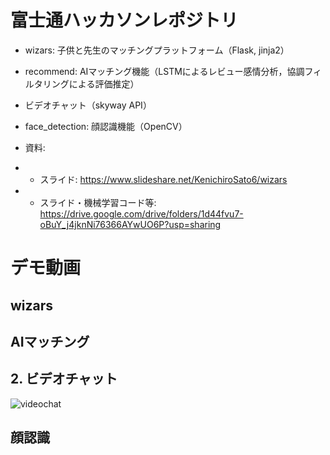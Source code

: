 # 富士通ハッカソンレポジトリ
- wizars: 子供と先生のマッチングプラットフォーム（Flask, jinja2）
- recommend: AIマッチング機能（LSTMによるレビュー感情分析，協調フィルタリングによる評価推定）
- ビデオチャット（skyway API）
- face_detection: 顔認識機能（OpenCV）

- 資料: 
- - スライド: https://www.slideshare.net/KenichiroSato6/wizars
- - スライド・機械学習コード等: https://drive.google.com/drive/folders/1d44fvu7-oBuY_j4jknNi76366AYwUO6P?usp=sharing 

# デモ動画
## wizars

## AIマッチング


## 2. ビデオチャット
![videochat](https://user-images.githubusercontent.com/33245796/108643828-a047d500-74ef-11eb-9d98-0f8aafb9d043.gif)


## 顔認識
